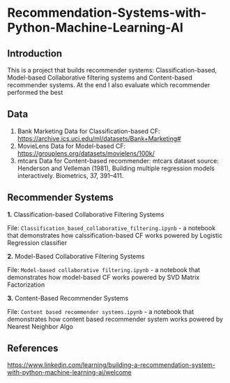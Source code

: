 # Recommendation-Systems-with-Python-Machine-Learning-AI
## Introduction 
This is a project that builds recommender systems: Classification-based, Model-based Collaborative filtering systems and Content-based recommender systems. At the end I also evaluate which recommender performed the best

## Data
1. Bank Marketing Data for Classification-based CF: https://archive.ics.uci.edu/ml/datasets/Bank+Marketing#
2. MovieLens Data for Model-based CF:  https://grouplens.org/datasets/movielens/100k/
3. mtcars Data for Content-based recommender: mtcars dataset source: Henderson and Velleman (1981), Building multiple regression models interactively. Biometrics, 37, 391–411.

## Recommender Systems
**1.**  Classification-based Collaborative Filtering Systems  

File: <code>Classification_based_collaborative_filtering.ipynb</code> - a notebook that demonstrates how calssification-based CF works powered by Logistic Regression classifier   

**2.**  Model-Based Collaborative Filtering Systems  

File: <code>Model-based collaborative filtering.ipynb</code> - a notebook that demonstrates how model-based CF works powered by SVD Matrix Factorization 

**3.**  Content-Based Recommender Systems  

File: <code>Content based recommender systems.ipynb</code> - a notebook that demonstrates how content based recommender system works powered by Nearest Neighbor Algo  

## References 
https://www.linkedin.com/learning/building-a-recommendation-system-with-python-machine-learning-ai/welcome

